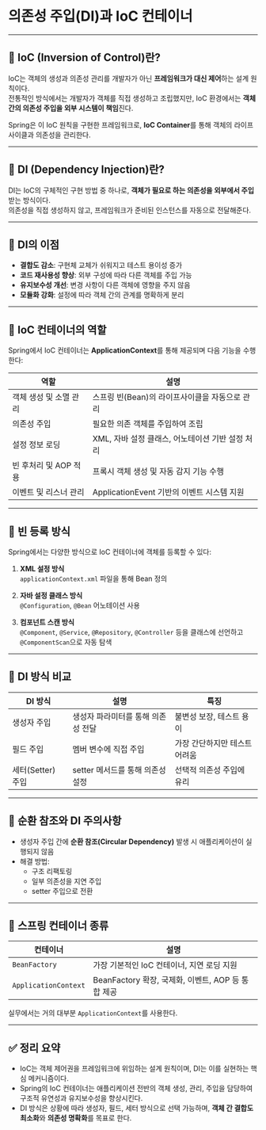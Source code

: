 # 의존성 주입(DI)과 IoC 컨테이너

---

## 🔹 IoC (Inversion of Control)란?

IoC는 객체의 생성과 의존성 관리를 개발자가 아닌 **프레임워크가 대신 제어**하는 설계 원칙이다.  
전통적인 방식에서는 개발자가 객체를 직접 생성하고 조립했지만, IoC 환경에서는 **객체 간의 의존성 주입을 외부 시스템이 책임**진다.

Spring은 이 IoC 원칙을 구현한 프레임워크로, **IoC Container**를 통해 객체의 라이프사이클과 의존성을 관리한다.

---

## 🔹 DI (Dependency Injection)란?

DI는 IoC의 구체적인 구현 방법 중 하나로, **객체가 필요로 하는 의존성을 외부에서 주입**받는 방식이다.  
의존성을 직접 생성하지 않고, 프레임워크가 준비된 인스턴스를 자동으로 전달해준다.

---

## 🔹 DI의 이점

- **결합도 감소**: 구현체 교체가 쉬워지고 테스트 용이성 증가
- **코드 재사용성 향상**: 외부 구성에 따라 다른 객체를 주입 가능
- **유지보수성 개선**: 변경 사항이 다른 객체에 영향을 주지 않음
- **모듈화 강화**: 설정에 따라 객체 간의 관계를 명확하게 분리

---

## 🔹 IoC 컨테이너의 역할

Spring에서 IoC 컨테이너는 **ApplicationContext**를 통해 제공되며 다음 기능을 수행한다:

| 역할                          | 설명                                                      |
|-------------------------------|-------------------------------------------------------------|
| 객체 생성 및 소멸 관리         | 스프링 빈(Bean)의 라이프사이클을 자동으로 관리               |
| 의존성 주입                   | 필요한 의존 객체를 주입하여 조립                              |
| 설정 정보 로딩                | XML, 자바 설정 클래스, 어노테이션 기반 설정 처리              |
| 빈 후처리 및 AOP 적용         | 프록시 객체 생성 및 자동 감지 기능 수행                        |
| 이벤트 및 리스너 관리         | ApplicationEvent 기반의 이벤트 시스템 지원                    |

---

## 🔹 빈 등록 방식

Spring에서는 다양한 방식으로 IoC 컨테이너에 객체를 등록할 수 있다:

1. **XML 설정 방식**  
   `applicationContext.xml` 파일을 통해 Bean 정의

2. **자바 설정 클래스 방식**  
   `@Configuration`, `@Bean` 어노테이션 사용

3. **컴포넌트 스캔 방식**  
   `@Component`, `@Service`, `@Repository`, `@Controller` 등을 클래스에 선언하고  
   `@ComponentScan`으로 자동 탐색

---

## 🔹 DI 방식 비교

| DI 방식           | 설명                                           | 특징                           |
|--------------------|----------------------------------------------|--------------------------------|
| 생성자 주입         | 생성자 파라미터를 통해 의존성 전달             | 불변성 보장, 테스트 용이        |
| 필드 주입           | 멤버 변수에 직접 주입                          | 가장 간단하지만 테스트 어려움   |
| 세터(Setter) 주입   | setter 메서드를 통해 의존성 설정                | 선택적 의존성 주입에 유리       |

---

## 🔹 순환 참조와 DI 주의사항

- 생성자 주입 간에 **순환 참조(Circular Dependency)** 발생 시 애플리케이션이 실행되지 않음
- 해결 방법:
  - 구조 리팩토링
  - 일부 의존성을 지연 주입
  - setter 주입으로 전환

---

## 🔹 스프링 컨테이너 종류

| 컨테이너           | 설명                                           |
|--------------------|----------------------------------------------|
| `BeanFactory`      | 가장 기본적인 IoC 컨테이너, 지연 로딩 지원     |
| `ApplicationContext` | BeanFactory 확장, 국제화, 이벤트, AOP 등 통합 제공 |

실무에서는 거의 대부분 `ApplicationContext`를 사용한다.

---

## ✅ 정리 요약

- IoC는 객체 제어권을 프레임워크에 위임하는 설계 원칙이며, DI는 이를 실현하는 핵심 메커니즘이다.
- Spring의 IoC 컨테이너는 애플리케이션 전반의 객체 생성, 관리, 주입을 담당하여 구조적 유연성과 유지보수성을 향상시킨다.
- DI 방식은 상황에 따라 생성자, 필드, 세터 방식으로 선택 가능하며, **객체 간 결합도 최소화**와 **의존성 명확화**를 목표로 한다.
